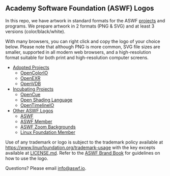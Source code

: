 ## Academy Software Foundation (ASWF) Logos

In this repo, we have artwork in standard formats for the ASWF [projects](https://www.aswf.io/#projects) and programs. We prepare artwork in 2 formats (PNG & SVG) and at least 3 versions (color/black/white).

With many browsers, you can right click and copy the logo of your choice below. Please note that although PNG is more common, SVG file sizes are smaller, supported in all modern web browsers, and a high-resolution format suitable for both print and high-resolution computer screens.

* [Adopted Projects](examples/adopted.md)
  * [OpenColorIO](examples/adopted.md#opencolorio-logos)
  * [OpenEXR](examples/adopted.md#openexr-logos)
  * [OpenVDB](examples/adopted.md#openvdb-logos)
* [Incubating Projects](examples/incubating.md)
  * [OpenCue](examples/incubating.md#opencue-logos)
  * [Open Shading Language](examples/incubating.md#open-shading-language-logos)
  * [OpenTimelineIO](examples/incubating.md#opentimelineio-logos)
* [Other ASWF Logos](examples/other.md)
  * [ASWF](examples/other.md#academy-software-foundation-aswf-logos)
  * [ASWF Member](examples/other.md#academy-software-foundation-aswf-member-logos)
  * [ASWF Zoom Backgrounds](examples/other.md#aswf-zoom-backgrounds)
  * [Linux Foundation Member](examples/other.md#linux-foundation-member-logos)

Use of any trademark or logo is subject to the trademark policy available at https://www.linuxfoundation.org/trademark-usage with the key excepts available at [LICENSE.md](LICENSE.md). Refer to the [ASWF Brand Book](aswf-brand-book.pdf) for guidelines on how to use the logo.


Questions? Please email [info@aswf.io](mailto:info@aswf.io).
